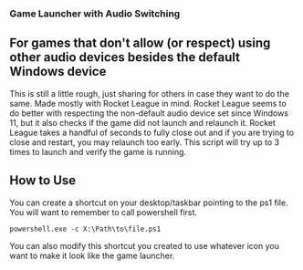 ### Game Launcher with Audio Switching

## For games that don't allow (or respect) using other audio devices besides the default Windows device

This is still a little rough, just sharing for others in case they want to do the same. Made mostly with Rocket League in mind. 
Rocket League seems to do better with respecting the non-default audio device set since Windows 11, but it also checks if the game did not launch and relaunch it. 
Rocket League takes a handful of seconds to fully close out and if you are trying to close and restart, you may relaunch too early. 
This script will try up to 3 times to launch and verify the game is running.


## How to Use

You can create a shortcut on your desktop/taskbar pointing to the ps1 file. You will want to remember to call powershell first.

`powershell.exe -c X:\Path\to\file.ps1`

You can also modify this shortcut you created to use whatever icon you want to make it look like the game launcher.
